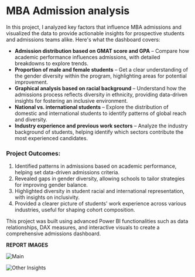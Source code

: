 # MBA Admission analysis

In this project, I analyzed key factors that influence MBA admissions and visualized the data to provide actionable insights for prospective students and admissions teams alike. Here's what the dashboard covers:

* **Admission distribution based on GMAT score and GPA** – Compare how academic performance influences admissions, with detailed breakdowns to explore trends.
* **Proportion of male and female students** – Get a clear understanding of the gender diversity within the program, highlighting areas for potential improvement.
* **Graphical analysis based on racial background** – Understand how the admissions process reflects diversity in ethnicity, providing data-driven insights for fostering an inclusive environment.
* **National vs. international students** – Explore the distribution of domestic and international students to identify patterns of global reach and diversity.
* **Industry experience and previous work sectors** – Analyze the industry background of students, helping identify which sectors contribute the most experienced candidates.

### Project Outcomes:
1. Identified patterns in admissions based on academic performance, helping set data-driven admissions criteria.
2. Revealed gaps in gender diversity, allowing schools to tailor strategies for improving gender balance.
3. Highlighted diversity in student racial and international representation, with insights on inclusivity.
4. Provided a clearer picture of students' work experience across various industries, useful for shaping cohort composition.

This project was built using advanced Power BI functionalities such as data relationships, DAX measures, and interactive visuals to create a comprehensive admissions dashboard.

**REPORT IMAGES**

![Main](https://github.com/user-attachments/assets/c67d85a1-94f9-4424-ac64-1c64120ce4dc)

![Other Insights](https://github.com/user-attachments/assets/13f48d85-f4e5-469e-ab1f-5050564adb28)

